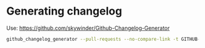 # Generating changelog

Use: https://github.com/skywinder/Github-Changelog-Generator

```bash
github_changelog_generator --pull-requests --no-compare-link -t GITHUB-TOKEN
```
